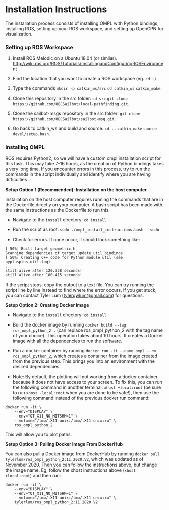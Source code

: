 # Installation Instructions

The installation process consists of installing OMPL with Python bindings, installing ROS, setting up your ROS workspace, and setting up OpenCPN for visualization.

### Setting up ROS Workspace

1. Install ROS Melodic on a Ubuntu 18.04 (or similar). http://wiki.ros.org/ROS/Tutorials/InstallingandConfiguringROSEnvironment

2. Find the location that you want to create a ROS workspace (eg. `cd ~`)

3. Type the commands `mkdir -p catkin_ws/src` `cd catkin_ws` `catkin_make`.

4. Clone this repository in the src folder: `cd src` `git clone https://github.com/UBCSailbot/local-pathfinding.git`. 

5. Clone the sailbot-msgs repository in the src folder: `git clone https://github.com/UBCSailbot/sailbot-msg.git`.

6. Go back to catkin\_ws and build and source. `cd ..` `catkin_make` `source devel/setup.bash`.


### Installing OMPL

ROS requires Python2, so we will have a custom ompl installation script for this task. This may take 7-16 hours, as the creation of Python bindings takes a very long time. If you encounter errors in this process, try to run the commands in the script individually and identify where you are having difficulties

__Setup Option 1 (Recommended): Installation on the host computer__

Installation on the host computer requires running the commands that are in the Dockerfile directly on your computer. A bash script has been made with the same instructions as the Dockerfile to run this.

* Navigate to the `install` directory: `cd install`

* Run the script as root: `sudo ./ompl_install_instructions.bash --sudo`

* Check for errors. If none occur, it should look something like:

```
[ 50%] Built target geometric.h
Scanning dependencies of target update_util_bindings
[ 50%] Creating C++ code for Python module util (see pyplusplus_util.log)
...
still alive after 120.328 seconds!
still alive after 180.415 seconds!
```

If the script stops, copy the output to a text file. You can try running the script line by line instead to find where the error occurs. If you get stuck, you can contact Tyler Lum (tylergwlum@gmail.com) for questions.

__Setup Option 2: Creating Docker Image__

* Navigate to the `install` directory: `cd install`

* Build the docker image by running `docker build --tag ros_ompl_python_2 .` (can replace ros\_ompl\_python\_2 with the tag name of your choice). This operation takes about 10 hours. It creates a Docker image with all the dependencies to run the software.

* Run a docker container by running `docker run -it --name ompl --rm ros_ompl_python_2`, which creates a container from the image created from the previous step. This brings you into an environment with the desired dependencies.

* Note: By default, the plotting will not working from a docker container because it does not have access to your screen. To fix this, you can run the following command in another terminal: `xhost +local:root` (be sure to run `xhost -local:root` when you are done to be safe!), then use the following command instead of the previous docker run command:

```
docker run -it \
    --env="DISPLAY" \
    --env="QT_X11_NO_MITSHM=1" \
    --volume="/tmp/.X11-unix:/tmp/.X11-unix:rw" \
    ros_ompl_python_2
```

This will allow you to plot paths.

__Setup Option 3: Pulling Docker Image From DockerHub__

You can also pull a Docker image from DockerHub by running `docker pull tylerlum/ros_ompl_python_2:11.2020.V2`, which was updated as of November 2020. Then you can follow the instructions above, but change the image name. Eg, follow the xhost instructions above (`xhost +local:root`) and then run:

```
docker run -it \
    --env="DISPLAY" \
    --env="QT_X11_NO_MITSHM=1" \
    --volume="/tmp/.X11-unix:/tmp/.X11-unix:rw" \
    tylerlum/ros_ompl_python_2:11.2020.V2
```


